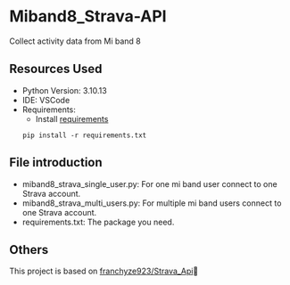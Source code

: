 # Miband8_Strava-API

Collect activity data from Mi band 8

## Resources Used

- Python Version: 3.10.13
- IDE: VSCode
- Requirements:
  - Install [requirements](https://github.com/JohnnyHsieh1020/Miband8_Strava-API/blob/main/requirements.txt)
  ```terminal
  pip install -r requirements.txt
  ```

## File introduction

- miband8_strava_single_user.py: For one mi band user connect to one Strava account.
- miband8_strava_multi_users.py: For multiple mi band users connect to one Strava account.
- requirements.txt: The package you need.

## Others

This project is based on [franchyze923/Strava_Api](https://github.com/franchyze923/Code_From_Tutorials/tree/master/Strava_Api)🙏
